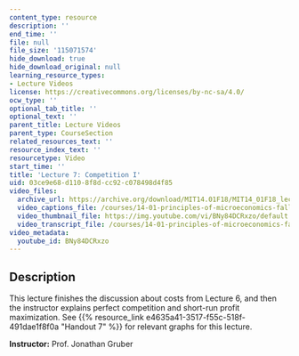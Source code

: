 ```yaml
---
content_type: resource
description: ''
end_time: ''
file: null
file_size: '115071574'
hide_download: true
hide_download_original: null
learning_resource_types:
- Lecture Videos
license: https://creativecommons.org/licenses/by-nc-sa/4.0/
ocw_type: ''
optional_tab_title: ''
optional_text: ''
parent_title: Lecture Videos
parent_type: CourseSection
related_resources_text: ''
resource_index_text: ''
resourcetype: Video
start_time: ''
title: 'Lecture 7: Competition I'
uid: 03ce9e68-d110-8f8d-cc92-c078498d4f85
video_files:
  archive_url: https://archive.org/download/MIT14.01F18/MIT14_01F18_lec07_300k.mp4
  video_captions_file: /courses/14-01-principles-of-microeconomics-fall-2018/d4e0e512c8d25a6da99c475a8501168c_BNy84DCRxzo.vtt
  video_thumbnail_file: https://img.youtube.com/vi/BNy84DCRxzo/default.jpg
  video_transcript_file: /courses/14-01-principles-of-microeconomics-fall-2018/07d0177172c6a6b746e71656adbd4d26_BNy84DCRxzo.pdf
video_metadata:
  youtube_id: BNy84DCRxzo
---
```


Description
-----------

This lecture finishes the discussion about costs from Lecture 6, and then the instructor explains perfect competition and short-run profit maximization. See {{% resource_link e4635a41-3517-f55c-518f-491dae1f8f0a "Handout 7" %}} for relevant graphs for this lecture. 

**Instructor:** Prof. Jonathan Gruber

